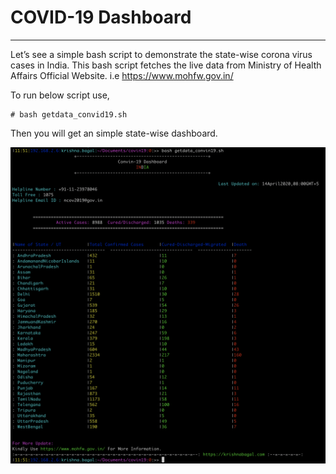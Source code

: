 # COVID-19 Dashboard
---

Let’s see a simple bash script to demonstrate the state-wise corona virus cases in India. This bash script fetches the live data from Ministry of Health Affairs Official Website. i.e  https://www.mohfw.gov.in/

To run below script use,

```
# bash getdata_convid19.sh	
```
Then you will get an simple state-wise dashboard.

![](images/covin.png)
